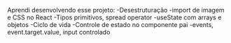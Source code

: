 Aprendi desenvolvendo esse projeto: 
-Desestruturação 
-import de imagem e CSS no React 
-Tipos primitivos, spread operator 
-useState com arrays e objetos 
-Ciclo de vida -Controle de estado no componente pai 
-events, event.target.value, input controlado
